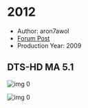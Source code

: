 # 2012

* Author: aron7awol
* [Forum Post](https://www.avsforum.com/threads/bass-eq-for-filtered-movies.2995212/post-56743166)
* Production Year: 2009

## DTS-HD MA 5.1

![img 0](https://i.imgur.com/fx5FCj3.jpg)

![img 0](https://i.imgur.com/gZWw7QC.png)

